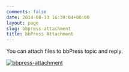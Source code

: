 ```yaml
---
comments: false
date: 2014-08-13 16:39:04+00:00
layout: page
slug: bbpress-attachment
title: bbPress Attachment
---
```


You can attach files to bbPress topic and reply.



[![bbpress-attachment](http://docs.rtcamp.com/wp-content/uploads/2014/08/bbpress-attachment.png)](http://docs.rtcamp.com/wp-content/uploads/2014/08/bbpress-attachment.png)










